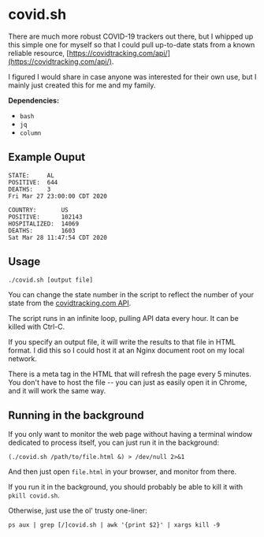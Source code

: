 # covid.sh

There are much more robust COVID-19 trackers out there, but I whipped up this simple one for myself so that I could pull up-to-date stats from a known reliable resource,
[https://covidtracking.com/api/](https://covidtracking.com/api/).

I figured I would share in case anyone was interested for their own use, but I mainly just created this for me and my family.

**Dependencies:**
- `bash`
- `jq`
- `column`

## Example Ouput

```
STATE:     AL
POSITIVE:  644
DEATHS:    3
Fri Mar 27 23:00:00 CDT 2020

COUNTRY:       US
POSITIVE:      102143
HOSPITALIZED:  14069
DEATHS:        1603
Sat Mar 28 11:47:54 CDT 2020
```

## Usage

`./covid.sh [output file]`

You can change the state number in the script to reflect the number of your state from the [covidtracking.com API](https://covidtracking.com/api/).

The script runs in an infinite loop, pulling API data every hour.  It can be killed with Ctrl-C.

If you specify an output file, it will write the results to that file in HTML format.  I did this so I could host it at an Nginx document root on my local network.

There is a meta tag in the HTML that will refresh the page every 5 minutes.  You don't have to host the file -- you can just as easily open it in Chrome, and it will work the same way.

## Running in the background

If you only want to monitor the web page without having a terminal window dedicated to process itself, you can just run it in the background:

`(./covid.sh /path/to/file.html &) > /dev/null 2>&1`

And then just open `file.html` in your browser, and monitor from there.

If you run it in the background, you should probably be able to kill it with `pkill covid.sh`.

Otherwise, just use the ol' trusty one-liner:

`ps aux | grep [/]covid.sh | awk '{print $2}' | xargs kill -9`
 
